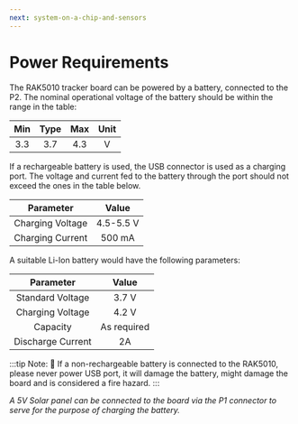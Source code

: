 ```yaml
---
next: system-on-a-chip-and-sensors
---
```


# Power Requirements

The RAK5010 tracker board can be powered by a battery, connected to the P2. The nominal operational voltage of the battery should be within the range in the table:

|Min|Type|Max|Unit| 
| :----: | :----: | :----: | :----: | 
| 3.3 | 3.7 | 4.3 | V | 


If a rechargeable battery is used, the USB connector is used as a charging port. The voltage and current fed to the battery through the port should not exceed the ones in the table below.

| Parameter | Value | 
| :----: | :----: | 
| Charging Voltage | 4.5-5.5 V | 
| Charging Current | 500 mA | 


A suitable Li-Ion battery would have the following parameters:

| Parameter | Value | 
| :----: | :----: | 
| Standard Voltage | 3.7 V | 
| Charging Voltage | 4.2 V | 
| Capacity | As required | 
| Discharge Current | 2A | 

:::tip Note:
:pencil: If a non-rechargeable battery is connected to the RAK5010, please never power USB port, it will damage the battery, might damage the board and is considered a fire hazard.
:::

_A 5V Solar panel can be connected to the board via the P1 connector to serve for the purpose of charging the battery._

<rk-img
  src="/assets/images/datasheet/rak5010/battery-charging-via-solar-panel.jpg"
  width="75%"
  figure-number="1"
  caption="Battery Charging via Solar Panel"
/>